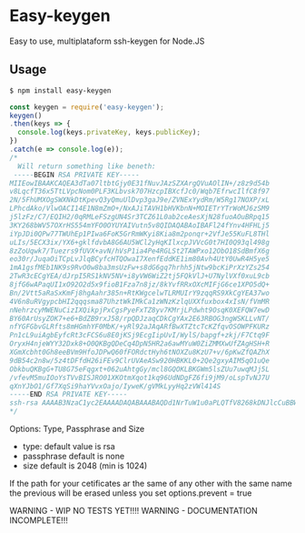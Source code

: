 # Easy-keygen
Easy to use, multiplataform ssh-keygen for Node.JS 

## Usage
```sh
$ npm install easy-keygen
```

```js
const keygen = require('easy-keygen');
keygen()
.then(keys => {
  console.log(keys.privateKey, keys.publicKey);
})
.catch(e => console.log(e));
/*
  Will return something like beneth:
 -----BEGIN RSA PRIVATE KEY-----
MIIEowIBAAKCAQEA3dTa07ltbtGjy0E31fNuvJAzSZXArgQVuAOlIN+/z8z9d54b
v8LqcfT36x5TtLVpcNom0PLF3KLbvsk707HzcpIBXcfJc0/Wqb7EfrwcIlfC8f97
2N/5FhUMXOgSWXNkDtKpevQ3yQmuUlDvp3gaJ9e/ZVNExYydRm/W5Rg17NOXP/xL
LPhcdAko/VlwOACI14E1N8mZmO+/NxAJiTAVH1bHVKbnN+MOIETrYTrWoMJ6zSM9
j5lzFz/C7/EQIH2/0qRMLeFSzgUN4Sr3TCZ61L0ab2ceAesXjN28fuoAOuBRpq15
3KY268bWV57OXrHS554mYFO0OYUYAIVutn5v8QIDAQABAoIBAFl24fYnv4HFHLj5
iYpJDi0QPw77TWUhEp1PIwa6FoK5GrRmWKyi8Kia8m2ponqr+2VfJe55KuFL8THl
uLIs/5ECX3ix/YX6+gklfdvbA8G6AU5WCl2yHqKIlxcpJVVcG0t7HI0Q93ql498g
8zZoUqwk7/Tuezrs9fUVX+avN/hVsP1ia4Pe4RGLSt2TAWPxo12ObO18SdBmfX6g
eo30r/JuqaOiTCpLvJlqBCyfcHTQOwaI7XenfEddKE1im80Avh4UtY0UwR4H5ye5
1mA1gsfMEb1NK9s9RvO0w8ba3msUzFw+s8dG6gq7hrhh5jNtw9bcKiPrXzYZs254
2TwR3cECgYEA/dJrpI5RS1kNV5NV+i8yVW6WiZ2tj5FQkVlJ+U7NylVXf0xuL9cb
8jfG6wAPaqUI1xO92O2d5x9fioB1Fza7n8jz/8kYvfRRxOXcMIFjG6ce1XPO5dQ+
Bn/2Vtt5aRaSxKmFj8hgAahr385n+RtKWgcelwTLRMUIrY9zqqRS9XkCgYEA37wo
4V6n8uRVgypcbHI2qqqsma87UhztWkIMkCa1zWNzKzlqUXXfuxbox4xIsN/fVmMR
nNehrzcyMWENuCizIXQikpjPxCgsPyeFxTZ8yv7KMrjLPdwht9OsqK0XEFQW7ewD
BY60ArUsyZOK7+e6+BdZB9rxJ58/rpQDJzaqCDkCgYAx2E63RBOG3ngWSKLLvNT/
nfYGFGbvGLRfts8mHGmhYF0MbK/+yRl92aJAqARfBwXTZtcTcKZfqvOSOWPFKURz
Pn1cL9uiAgbEyfcRt3cFCS6u8E0jKSj9EcgIipUvI/WylS/bapgf+zkj/F7Ctq9F
OryxH4njeWYY32Dxk8+O0QKBgQDeCq4DpN5HR2a6awMYuW0ZiZMMXwUfZAgHSH+R
XGmXcbht0Gh8eeBVm9HfoJDPwQ60fFORdctHyh6tNOXZu8KzU7+v/6pKwZfQAZhX
9dB54c2n8w/5z4tDFfdH26iFEv9ClrUVAeASw920HBKKL0+2Qe2gxyAIM5qO1uQe
ObkbuQKBgG+TU8G75eFqgxt+062uAhtgGy/mcl8GQOKLBKGWm5lsZUu7uwqMJj5L
/vfevM5muIOoYsTVvBISJRO01XKOtmXqot1kq96UdNDgFZ6fi9jM9/oLspTvNJ7U
qXnYJbO1/Gf7XqSi9haYVvxOajo/IyweK/gVMkLyyHq2zVWl414S
-----END RSA PRIVATE KEY-----
ssh-rsa AAAAB3NzaC1yc2EAAAADAQABAAABAQDd1NrTuW1u0aPLQTfV8268kDNJlcCuBBW4A6Ug37/PzP13nhu/wupx9PfrHlO0tWlw2ibQ5sXcotu+yTvTsfNyfgFdx8lzT9apvsR+vBwiV8Lx/3vY3/kWFQxc6BJZc2QO0ql69DfJCa5SUO+neBon179lU0TFjJ1Gb9blGDXs05c//Ess+Fx0CSj9WXA4AIjXgTU3yZmY778zEAmJMBUfVsdUpuc34w4gROertagwnrNIz2PmXMXP8Lv8RAgfb/SpEwt4VLOBQ3hKvdMJnrUvRpvZx4B6xeM3bx+6gA64FGmrXncpjbrxtZXns5esdLnniZgU7Q5hRgAhW62fm/x someuser@Somecomputer-1234-123
*/
```

Options: Type, Passphrase and Size
  - type:  default value is rsa
  - passphrase default is none
  - size default is 2048 (min is 1024)

If the path for your cetificates ar the same of any other with the same name the previous will be erased unless you set options.prevent = true

WARNING - WIP NO TESTS YET!!!!
WARNING - DOCUMENTATION INCOMPLETE!!!